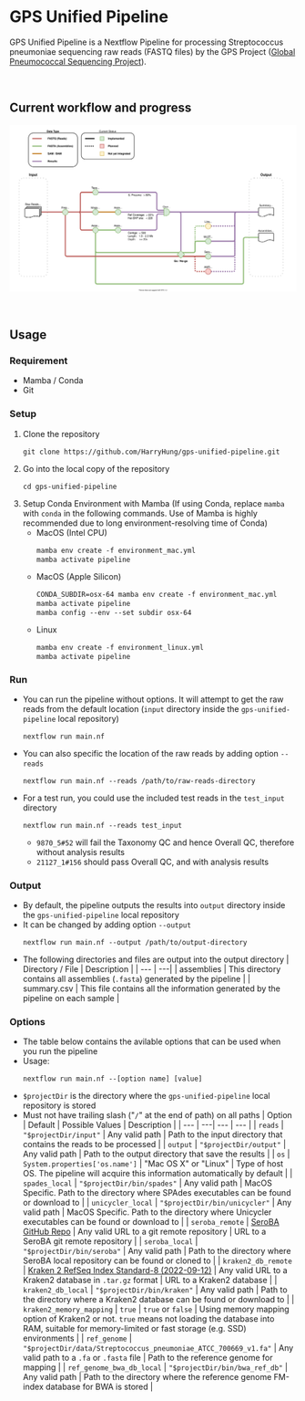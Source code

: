 # GPS Unified Pipeline

GPS Unified Pipeline is a Nextflow Pipeline for processing Streptococcus pneumoniae sequencing raw reads (FASTQ files) by the GPS Project ([Global Pneumococcal Sequencing Project](https://www.pneumogen.net/gps/)). 

&nbsp;
## Current workflow and progress
![Workflow](doc/workflow.drawio.svg)

&nbsp;
## Usage
### Requirement
- Mamba / Conda
- Git
### Setup
1. Clone the repository
    ```
    git clone https://github.com/HarryHung/gps-unified-pipeline.git
    ```
2. Go into the local copy of the repository
    ```
    cd gps-unified-pipeline
    ```
3. Setup Conda Environment with Mamba (If using Conda, replace `mamba` with `conda` in the following commands. Use of Mamba is highly recommended due to long environment-resolving time of Conda)
   - MacOS (Intel CPU)
     ```
     mamba env create -f environment_mac.yml
     mamba activate pipeline
     ```
   - MacOS (Apple Silicon)
     ```
     CONDA_SUBDIR=osx-64 mamba env create -f environment_mac.yml
     mamba activate pipeline
     mamba config --env --set subdir osx-64
     ```
   - Linux
     ```
     mamba env create -f environment_linux.yml
     mamba activate pipeline
     ```

### Run
- You can run the pipeline without options. It will attempt to get the raw reads from the default location (`input` directory inside the `gps-unified-pipeline` local repository)
  ```
  nextflow run main.nf
  ```
- You can also specific the location of the raw reads by adding option `--reads`
  ```
  nextflow run main.nf --reads /path/to/raw-reads-directory
  ```
- For a test run, you could use the included test reads in the `test_input` directory
  ```
  nextflow run main.nf --reads test_input
  ```
  - `9870_5#52` will fail the Taxonomy QC and hence Overall QC, therefore without analysis results
  - `21127_1#156` should pass Overall QC, and with analysis results

### Output
- By default, the pipeline outputs the results into `output` directory inside the `gps-unified-pipeline` local repository
- It can be changed by adding option `--output`
  ```
  nextflow run main.nf --output /path/to/output-directory
  ```
- The following directories and files are output into the output directory
  | Directory / File | Description |
  | --- | ---|
  | assemblies | This directory contains all assemblies (`.fasta`) generated by the pipeline |
  | summary.csv | This file contains all the information generated by the pipeline on each sample |

### Options
- The table below contains the avilable options that can be used when you run the pipeline
- Usage:
  ```
  nextflow run main.nf --[option name] [value]
  ```
- `$projectDir` is the directory where the `gps-unified-pipeline` local repository is stored
- Must not have trailing slash ("`/`" at the end of path) on all paths
  | Option | Default | Possible Values | Description |
  | --- | ---| --- | --- |
  | `reads` | `"$projectDir/input"` | Any valid path | Path to the input directory that contains the reads to be processed |
  | `output` | `"$projectDir/output"` | Any valid path | Path to the output directory that save the results |
  | `os` | `System.properties['os.name']` | "Mac OS X" or "Linux" | Type of host OS. The pipeline will acquire this information automatically by default |
  | `spades_local` | `"$projectDir/bin/spades"` | Any valid path | MacOS Specific. Path to the directory where SPAdes executables can be found or download to |
  | `unicycler_local` | `"$projectDir/bin/unicycler"` | Any valid path | MacOS Specific. Path to the directory where Unicycler executables can be found or download to |
  | `seroba_remote` | [SeroBA GitHub Repo](https://github.com/sanger-pathogens/seroba.git) | Any valid URL to a git remote repository | URL to a SeroBA git remote repository |
  | `seroba_local` | `"$projectDir/bin/seroba"` | Any valid path | Path to the directory where SeroBA local repository can be found or cloned to |
  | `kraken2_db_remote` | [Kraken 2 RefSeq Index Standard-8 (2022-09-12)](https://genome-idx.s3.amazonaws.com/kraken/k2_standard_08gb_20220926.tar.gz") | Any valid URL to a Kraken2 database in `.tar.gz` format | URL to a Kraken2 database |
  | `kraken2_db_local` | `"$projectDir/bin/kraken"` | Any valid path | Path to the directory where a Kraken2 database can be found or download to |
  | `kraken2_memory_mapping` | `true` | `true` or `false` | Using memory mapping option of Kraken2 or not. `true` means not loading the database into RAM, suitable for memory-limited or fast storage (e.g. SSD) environments |
  | `ref_genome` | `"$projectDir/data/Streptococcus_pneumoniae_ATCC_700669_v1.fa"` | Any valid path to a `.fa` or `.fasta` file | Path to the reference genome for mapping |
  | `ref_genome_bwa_db_local` | `"$projectDir/bin/bwa_ref_db"` | Any valid path | Path to the directory where the reference genome FM-index database for BWA is stored |